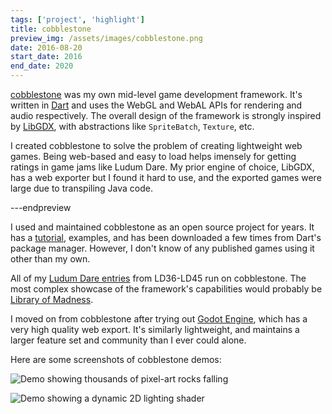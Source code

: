 ```yaml
---
tags: ['project', 'highlight']
title: cobblestone
preview_img: /assets/images/cobblestone.png
date: 2016-08-20
start_date: 2016
end_date: 2020
---
```


[cobblestone](https://pub.dev/packages/cobblestone) was my own mid-level game development framework.
It's written in [Dart](https://dart.dev/) and uses the WebGL and WebAL APIs for rendering and audio respectively.
The overall design of the framework is strongly inspired by [LibGDX](https://libgdx.com/), with abstractions like `SpriteBatch`, `Texture`, etc.

I created cobblestone to solve the problem of creating lightweight web games.
Being web-based and easy to load helps imensely for getting ratings in game jams like Ludum Dare.
My prior engine of choice, LibGDX, has a web exporter but I found it hard to use,
and the exported games were large due to transpiling Java code.

---endpreview

I used and maintained cobblestone as an open source project for years.
It has a [tutorial](https://gitlab.com/ectucker/cobblestone/-/wikis/A-Basic-Game), examples,
and has been downloaded a few times from Dart's package manager.
However, I don't know of any published games using it other than my own.

All of my [Ludum Dare entries](https://ldjam.com/users/ectucker1/games) from LD36-LD45 run on cobblestone.
The most complex showcase of the framework's capabilities would probably be [Library of Madness](https://ldjam.com/events/ludum-dare/44/library-of-madness).

I moved on from cobblestone after trying out [Godot Engine](https://godotengine.org/),
which has a very high quality web export.
It's similarly lightweight, and maintains a larger feature set and community than I ever could alone.

Here are some screenshots of cobblestone demos:

![Demo showing thousands of pixel-art rocks falling](/assets/images/projects/cobblestone/performance_demo.png)

![Demo showing a dynamic 2D lighting shader](/assets/images/projects/cobblestone/lighting_demo.png)
